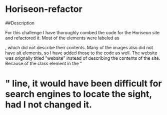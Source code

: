 # Horiseon-refactor

##Description

For this challenge I have thoroughly combed the code for the Horiseon site and refactored it. Most of the elements were labeled as <div>, which did not describe their contents. Many of the images also did not have alt elements, so I have added those to the code as well. The website was orignally titled "website" instead of describing the contents of the site. Because of the class element in the "<h1>" line, it would have been difficult for search engines to locate the sight, had I not changed it.